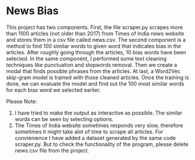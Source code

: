 # News Bias

This project has two components. First, the file scraper.py scrapes more than 1100 articles (not older than 2017) from Times of India news website and stores them in a csv file called news.csv. The second component is a method to find 100 similar words to given word that indicates bias in the articles. After roughly going through the articles, 10 bias words have been selected. In the same component, I performed some text cleaning techniques like punctuation and stopwords removal. Then we create a modal that finds possible phrases from the articles. At last, a Word2Vec skip-gram model is trained with those cleaned articles. Once the training is done, we can evaluate the model and find out the 100 most similar words for each bias word we selected earlier.

Please Note:
1. I have tried to make the output as interactive as possible. The similar words can be seen by selecting options.
2. The Times of India website sometimes responds very slow, therefore sometimes it might take alot of time to scrape all articles. For convienience I have added a dataset generated by the same code scraper.py. But to check the functionality of the program, please delete news.csv file from the project.

